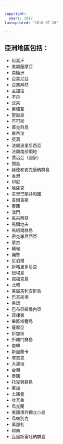 ```yaml
---

copyright:
  years: 2018
lastupdated: "2018-07-26"

---
```



## 亞洲地區包括：

* 阿富汗
* 美屬薩摩亞
* 南極洲
* 亞美尼亞
* 亞塞拜然
* 孟加拉
* 不丹
* 汶萊
* 柬埔寨
* 聖誕島
* 可可斯
* 庫克群島
* 東帝汶
* 斐濟
* 法屬波里尼西亞
* 法屬南部領地
* 喬治亞（國家）
* 關島
* 赫德和麥克唐納群島
* 香港
* 印尼
* 哈薩克
* 吉里巴斯共和國
* 吉爾吉斯
* 寮國
* 澳門
* 馬來西亞
* 馬爾地夫
* 馬紹爾群島
* 密克羅尼西亞
* 蒙古
* 緬甸
* 諾魯
* 尼泊爾
* 新喀里多尼亞
* 紐埃島
* 諾福克島
* 北韓
* 美屬馬利安群島
* 巴基斯坦
* 帛琉
* 巴布亞紐幾內亞
* 菲律賓
* 畢區塔爾島
* 薩摩亞
* 新加坡
* 所羅門群島
* 南韓
* 斯里蘭卡
* 塔吉克
* 大溪地
* 台灣
* 泰國
* 托克勞群島
* 東加
* 土庫曼
* 吐瓦魯
* 烏克蘭
* 美國境外獨立小島
* 烏玆別克
* 萬那杜
* 越南
* 瓦里斯富吐納群島
